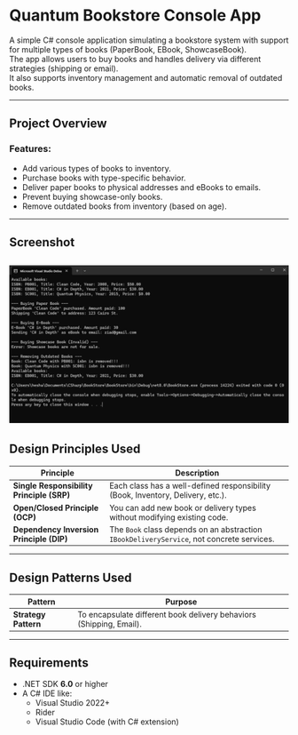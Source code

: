 #  Quantum Bookstore Console App

A simple C# console application simulating a bookstore system with support for multiple types of books (PaperBook, EBook, ShowcaseBook).  
The app allows users to buy books and handles delivery via different strategies (shipping or email).  
It also supports inventory management and automatic removal of outdated books.

---

## Project Overview

### Features:
- Add various types of books to inventory.
- Purchase books with type-specific behavior.
- Deliver paper books to physical addresses and eBooks to emails.
- Prevent buying showcase-only books.
- Remove outdated books from inventory (based on age).

---
## Screenshot
![Output](assets/screenshot.png)
---
## Design Principles Used

| Principle | Description |
|----------|-------------|
| **Single Responsibility Principle (SRP)** | Each class has a well-defined responsibility (Book, Inventory, Delivery, etc.). |
| **Open/Closed Principle (OCP)** | You can add new book or delivery types without modifying existing code. |
| **Dependency Inversion Principle (DIP)** | The `Book` class depends on an abstraction `IBookDeliveryService`, not concrete services. |

---

## Design Patterns Used

| Pattern | Purpose |
|--------|---------|
| **Strategy Pattern** | To encapsulate different book delivery behaviors (Shipping, Email). |

---


## Requirements

- .NET SDK **6.0** or higher  
- A C# IDE like:
  - Visual Studio 2022+
  - Rider
  - Visual Studio Code (with C# extension)

